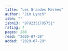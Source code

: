 ```yaml
---
title: "Les Grandes Marées"
author: "Jim Lynch"
isbn: ""
isbn13: "9782351785751"
rating: 4
pages: 288
read: "2020-07-28"
added: "2020-07-28"
---
```


